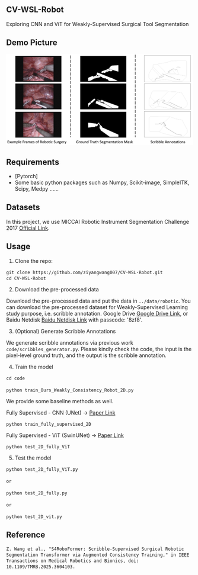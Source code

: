 ## CV-WSL-Robot
Exploring CNN and ViT for Weakly-Supervised Surgical Tool Segmentation

## Demo Picture

<img src="demodata.png">


## Requirements
* [Pytorch]
* Some basic python packages such as Numpy, Scikit-image, SimpleITK, Scipy, Medpy ......

## Datasets
In this project, we use MICCAI Robotic Instrument Segmentation Challenge 2017 [Official Link](https://arxiv.org/abs/1902.06426).



## Usage

1. Clone the repo:
```
git clone https://github.com/ziyangwang007/CV-WSL-Robot.git
cd CV-WSL-Robot
```
2. Download the pre-processed data 

Download the pre-processed data and put the data in `../data/robotic`.  You can download the pre-processed dataset for Weakly-Supervised Learning study purpose, i.e. scribble annotation. Google Drive [Google Drive Link](https://drive.google.com/file/d/1bL-gFBtOIfdA2hG_ih7-UKJH3KwcT0jH/view?usp=sharing), or Baidu Netdisk [Baidu Netdisk Link](https://pan.baidu.com/s/14I4-srriko6k_DV5Kjwb6g) with passcode: '8zf8'.

3. (Optional) Generate Scribble Annotations

We generate scribble annotations via previous work `code/scribbles_generator.py`. Please kindly check the code, the input is the pixel-level ground truth, and the output is the scribble annotation.


4. Train the model

```
cd code

python train_Ours_Weakly_Consistency_Robot_2D.py 
```
We provide some baseline methods as well.

Fully Supervised - CNN (UNet) -> [Paper Link](https://arxiv.org/pdf/1505.04597.pdf)
```
python train_fully_supervised_2D

```

Fully Supervised - ViT (SwinUNet) -> [Paper Link](https://arxiv.org/abs/2105.05537)
```
python test_2D_fully_ViT
```

5. Test the model

```
python test_2D_fully_ViT.py

or 

python test_2D_fully.py

or 

python test_2D_vit.py

```

## Reference

```
Z. Wang et al., "S4RoboFormer: Scribble-Supervised Surgical Robotic Segmentation Transformer via Augmented Consistency Training," in IEEE Transactions on Medical Robotics and Bionics, doi: 10.1109/TMRB.2025.3604103.
```